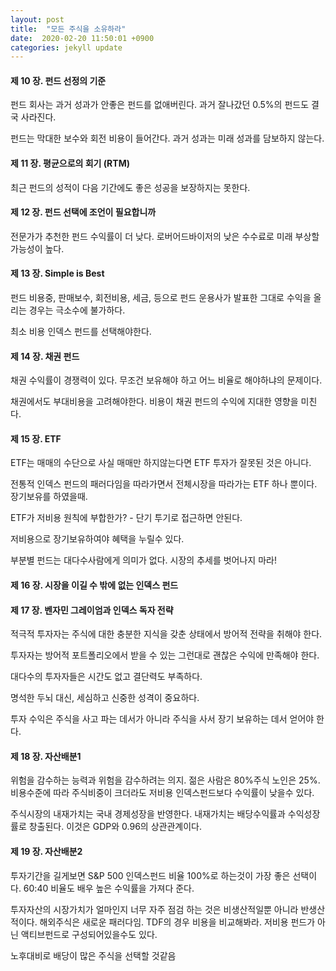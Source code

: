 ```yaml
---
layout: post
title:  "모든 주식을 소유하라"
date:  2020-02-20 11:50:01 +0900 
categories: jekyll update
---
```


#### 제 10 장. 펀드 선정의 기준

펀드 회사는 과거 성과가 안좋은 펀드를 없애버린다. 과거 잘나갔던 0.5%의 펀드도 결국 사라진다.

펀드는 막대한 보수와 회전 비용이 들어간다. 과거 성과는 미래 성과를 담보하지 않는다.

#### 제 11 장. 평균으로의 회기 (RTM)

최근 펀드의 성적이 다음 기간에도 좋은 성공을 보장하지는 못한다.

#### 제 12 장. 펀드 선택에 조언이 필요합니까

전문가가 추천한 펀드 수익률이 더 낮다. 로버어드바이저의 낮은 수수료로 미래 부상할 가능성이 높다.

#### 제 13 장. Simple is Best

펀드 비용중, 판매보수, 회전비용, 세금, 등으로 펀드 운용사가 발표한 그대로 수익을 올리는 경우는 극소수에 불가하다.

최소 비용 인덱스 펀드를 선택해야한다.

#### 제 14 장. 채권 펀드

채권 수익률이 경쟁력이 있다. 무조건 보유해야 하고 어느 비율로 해야하냐의 문제이다.

채권에서도 부대비용을 고려해야한다. 비용이 채권 펀드의 수익에 지대한 영향을 미친다.

#### 제 15 장. ETF

ETF는 매매의 수단으로 사실 매매만 하지않는다면 ETF 투자가 잘못된 것은 아니다.

전통적 인덱스 펀드의 패러다임을 따라가면서 전체시장을 따라가는 ETF 하나 뿐이다. 장기보유를 하였을때.

ETF가 저비용 원칙에 부합한가? - 단기 투기로 접근하면 안된다.

저비용으로 장기보유하여야 혜택을 누릴수 있다.

부분별 펀드는 대다수사람에게 의미가 없다. 시장의 추세를 벗어나지 마라!

#### 제 16 장. 시장을 이길 수 밖에 없는 인덱스 펀드

#### 제 17 장. 벤자민 그레이엄과 인덱스 독자 전략

적극적 투자자는 주식에 대한 충분한 지식을 갖춘 상태에서 방어적 전략을 취해야 한다.

투자자는 방어적 포트폴리오에서 받을 수 있는 그런대로 괜찮은 수익에 만족해야 한다.

대다수의 투자자들은 시간도 없고 결단력도 부족하다.

명석한 두뇌 대신, 세심하고 신중한 성격이 중요하다.

투자 수익은 주식을 사고 파는 데서가 아니라 주식을 사서 장기 보유하는 데서 얻어야 한다.

#### 제 18 장. 자산배분1

위험을 감수하는 능력과 위험을 감수하려는 의지.
젊은 사람은 80%주식 노인은 25%.
비용수준에 따라 주식비중이 크더라도 저비용 인덱스펀드보다 수익률이 낮을수 있다.

주식시장의 내재가치는 국내 경제성장을 반영한다. 내재가치는 배당수익률과 수익성장률로 창출된다.
이것은 GDP와 0.96의 상관관계이다.

#### 제 19 장. 자산배분2

투자기간을 길게보면 S&P 500 인덱스펀드 비율 100%로 하는것이 가장 좋은 선택이다.
60:40 비율도 배우 높은 수익률을 가져다 준다.

투자자산의 시장가치가 얼마인지 너무 자주 점검 하는 것은 비생산적일뿐 아니라 반생산적이다.
해외주식은 새로운 패러다임.
TDF의 경우 비용을 비교해봐라. 저비용 펀드가 아닌 액티브펀드로 구성되어있을수도 있다.

노후대비로 배당이 많은 주식을 선택할 것같음
